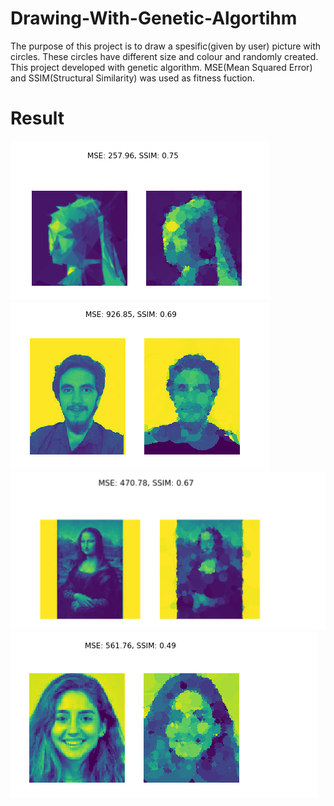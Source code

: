 # Drawing-With-Genetic-Algortihm
The purpose of this project is to draw a spesific(given by user) picture with circles. These circles have different size and colour and randomly created. This project developed with genetic algorithm. MSE(Mean Squared Error) and SSIM(Structural Similarity) was used as fitness fuction. 
# Result
![alt text](/img/1.png)
![alt text](/img/3.png)
![alt text](/img/6.png)
![alt text](/img/deneme2.png)

